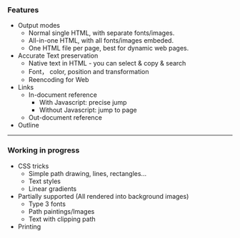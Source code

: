 ### Features

* Output modes
  - Normal single HTML, with separate fonts/images.
  - All-in-one HTML, with all fonts/images embeded.
  - One HTML file per page, best for dynamic web pages.
* Accurate Text preservation
  - Native text in HTML - you can select & copy & search
  - Font， color, position and transformation
  - Reencoding for Web
* Links
  - In-document reference
    - With Javascript: precise jump
    - Without Javascript: jump to page
  - Out-document reference
* Outline

*** 

### Working in progress

* CSS tricks
  - Simple path drawing, lines, rectangles...
  - Text styles
  - Linear gradients 
* Partially supported (All rendered into background images)
  - Type 3 fonts
  - Path paintings/Images
  - Text with clipping path
* Printing

